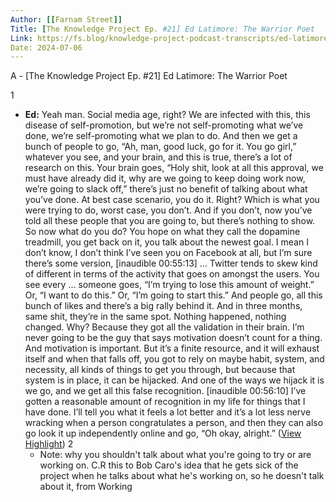 ```yaml
---
Author: [[Farnam Street]]
Title: [The Knowledge Project Ep. #21] Ed Latimore: The Warrior Poet
Link: https://fs.blog/knowledge-project-podcast-transcripts/ed-latimore-21/
Date: 2024-07-06
---
```

A - [The Knowledge Project Ep. #21] Ed Latimore: The Warrior Poet

1
- **Ed:** Yeah man. Social media age, right? We are infected with this, this disease of self-promotion, but we’re not self-promoting what we’ve done, we’re self-promoting what we plan to do. And then we get a bunch of people to go, “Ah, man, good luck, go for it. You go girl,” whatever you see, and your brain, and this is true, there’s a lot of research on this. Your brain goes, “Holy shit, look at all this approval, we must have already did it, why are we going to keep doing work now, we’re going to slack off,” there’s just no benefit of talking about what you’ve done.
  At best case scenario, you do it. Right? Which is what you were trying to do, worst case, you don’t. And if you don’t, now you’ve told all these people that you are going to, but there’s nothing to show.
  So now what do you do? You hope on what they call the dopamine treadmill, you get back on it, you talk about the newest goal. I mean I don’t know, I don’t think I’ve seen you on Facebook at all, but I’m sure there’s some version, [inaudible 00:55:13] … Twitter tends to skew kind of different in terms of the activity that goes on amongst the users. You see every … someone goes, “I’m trying to lose this amount of weight.” Or, “I want to do this.” Or, “I’m going to start this.” And people go, all this bunch of likes and there’s a big rally behind it. And in three months, same shit, they’re in the same spot. Nothing happened, nothing changed. Why? Because they got all the validation in their brain.
  I’m never going to be the guy that says motivation doesn’t count for a thing. And motivation is important. But it’s a finite resource, and it will exhaust itself and when that falls off, you got to rely on maybe habit, system, and necessity, all kinds of things to get you through, but because that system is in place, it can be hijacked. And one of the ways we hijack it is we go, and we get all this false recognition. [inaudible 00:56:10] I’ve gotten a reasonable amount of recognition in my life for things that I have done. I’ll tell you what it feels a lot better and it’s a lot less nerve wracking when a person congratulates a person, and then they can also go look it up independently online and go, “Oh okay, alright.” ([View Highlight](https://read.readwise.io/read/01h3cty07qsmg9z0f0t45qqa7c))
2
    - Note: why you shouldn't talk about what you're going to try or are working on. C.R this to Bob Caro's idea that he gets sick of the project when he talks about what he's working on, so he doesn't talk about it, from Working
